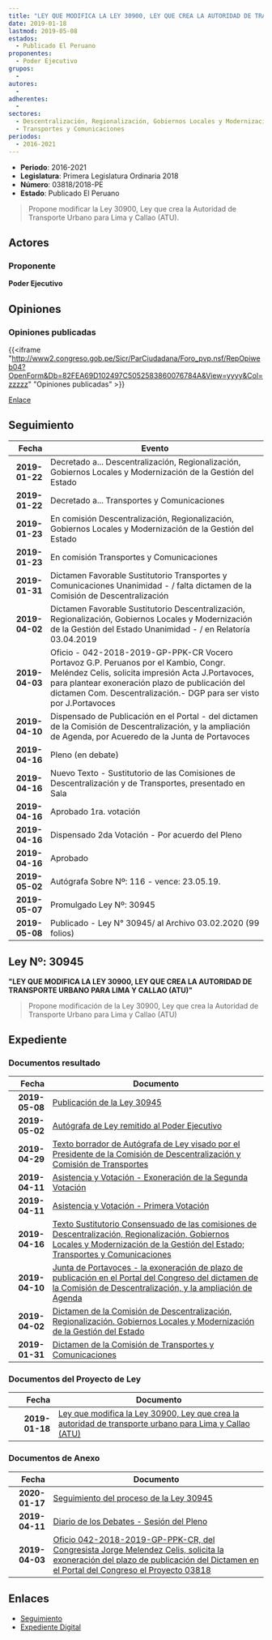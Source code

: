 ```yaml
---
title: "LEY QUE MODIFICA LA LEY 30900, LEY QUE CREA LA AUTORIDAD DE TRANSPORTE URBANO PARA LIMA Y CALLAO (ATU)"
date: 2019-01-18
lastmod: 2019-05-08
estados: 
  - Publicado El Peruano
proponentes: 
  - Poder Ejecutivo
grupos: 
  - 
autores: 
  - 
adherentes: 
  - 
sectores: 
  - Descentralización, Regionalización, Gobiernos Locales y Modernización de la Gestión del Estado
  - Transportes y Comunicaciones
periodos: 
  - 2016-2021
---
```


- **Periodo**: 2016-2021
- **Legislatura**: Primera Legislatura Ordinaria 2018
- **Número**: 03818/2018-PE
- **Estado**: Publicado El Peruano

> Propone modificar la Ley 30900, Ley que crea la Autoridad de Transporte Urbano para Lima y Callao (ATU).


## Actores

### Proponente

**Poder Ejecutivo**


## Opiniones

### Opiniones publicadas

{{<iframe "http://www2.congreso.gob.pe/Sicr/ParCiudadana/Foro_pvp.nsf/RepOpiweb04?OpenForm&Db=82FEA69D102497C5052583860076784A&View=yyyy&Col=zzzzz" "Opiniones publicadas" >}}

[Enlace](http://www2.congreso.gob.pe/Sicr/ParCiudadana/Foro_pvp.nsf/RepOpiweb04?OpenForm&Db=82FEA69D102497C5052583860076784A&View=yyyy&Col=zzzzz)

## Seguimiento

| Fecha | Evento |
|------:|--------|
| **2019-01-22** | Decretado a... Descentralización, Regionalización, Gobiernos Locales y Modernización de la Gestión del Estado|
| **2019-01-22** | Decretado a... Transportes y Comunicaciones|
| **2019-01-23** | En comisión Descentralización, Regionalización, Gobiernos Locales y Modernización de la Gestión del Estado|
| **2019-01-23** | En comisión Transportes y Comunicaciones|
| **2019-01-31** | Dictamen Favorable Sustitutorio Transportes y Comunicaciones Unanimidad - / falta dictamen de la Comisión de Descentralización|
| **2019-04-02** | Dictamen Favorable Sustitutorio Descentralización, Regionalización, Gobiernos Locales y Modernización de la Gestión del Estado Unanimidad - / en Relatoría 03.04.2019|
| **2019-04-03** | Oficio - 042-2018-2019-GP-PPK-CR Vocero Portavoz G.P. Peruanos por el Kambio, Congr. Meléndez Celis, solicita impresión Acta J.Portavoces, para plantear exoneración plazo de publicación del dictamen Com. Descentralización.- DGP para ser visto por J.Portavoces|
| **2019-04-10** | Dispensado de Publicación en el Portal - del dictamen de la Comisión de Descentralización, y la ampliación de Agenda, por Acueredo de la Junta de Portavoces|
| **2019-04-16** | Pleno (en debate)|
| **2019-04-16** | Nuevo Texto - Sustitutorio de las Comisiones de Descentralización y de Transportes, presentado en Sala|
| **2019-04-16** | Aprobado 1ra. votación|
| **2019-04-16** | Dispensado 2da Votación - Por acuerdo del Pleno|
| **2019-04-16** | Aprobado|
| **2019-05-02** | Autógrafa Sobre Nº: 116 - vence: 23.05.19.|
| **2019-05-07** | Promulgado Ley Nº: 30945|
| **2019-05-08** | Publicado - Ley N° 30945/ al Archivo 03.02.2020 (99 folios)|

## Ley Nº: 30945

**"LEY QUE MODIFICA LA LEY 30900, LEY QUE CREA LA AUTORIDAD DE TRANSPORTE URBANO PARA LIMA Y CALLAO (ATU)"**

> Propone modificación de la Ley 30900, Ley que crea la Autoridad de Transporte Urbano para Lima y Callao (ATU)


## Expediente


### Documentos resultado

| Fecha | Documento |
|------:|--------|
| **2019-05-08** | [Publicación de la Ley 30945](http://www.leyes.congreso.gob.pe/Documentos/2016_2021/ADLP/Normas_Legales/30945-LEY.pdf) |
| **2019-05-02** | [Autógrafa de Ley remitido al Poder Ejecutivo](http://www.leyes.congreso.gob.pe/Documentos/2016_2021/ADLP/Texto_Aprobado/AU0381820190502.pdf) |
| **2019-04-29** | [Texto borrador de Autógrafa de Ley visado por el Presidente de la Comisión de Descentralización y Comisión de Transportes](http://www.leyes.congreso.gob.pe/Documentos/2016_2021/Texto_Borrador_de_Autografa/BAU0381820190429.pdf) |
| **2019-04-11** | [Asistencia y Votación - Exoneración de la Segunda Votación](http://www.leyes.congreso.gob.pe/Documentos/2016_2021/Asistencia_y_Votacion/Proyectos_de_Ley/Exoneracion_de_Segunda_Votacion/ESV0381820190416.pdf) |
| **2019-04-11** | [Asistencia y Votación - Primera Votación](http://www.leyes.congreso.gob.pe/Documentos/2016_2021/Asistencia_y_Votacion/Proyectos_de_Ley/AV0381820190411.pdf) |
| **2019-04-16** | [Texto Sustitutorio Consensuado de las comisiones de Descentralización, Regionalización, Gobiernos Locales y Modernización de la Gestión del Estado; Transportes y Comunicaciones](http://www.leyes.congreso.gob.pe/Documentos/2016_2021/Texto_Sustitutorio/Consensuado/TSC0381820190416..pdf) |
| **2019-04-10** | [Junta de Portavoces - la exoneración de plazo de publicación en el Portal del Congreso del dictamen de la Comisión de Descentralización, y la ampliación de Agenda](http://www.leyes.congreso.gob.pe/Documentos/2016_2021/Acuerdos/Junta_Portavoces/AJP0381820190410.pdf) |
| **2019-04-02** | [Dictamen de la Comisión de Descentralización, Regionalización. Gobiernos Locales y Modernización de la Gestión del Estado](http://www.leyes.congreso.gob.pe/Documentos/2016_2021/Dictamenes/Proyectos_de_Ley/03818DC08MAY20190402..pdf) |
| **2019-01-31** | [Dictamen de la Comisión de Transportes y Comunicaciones](http://www.leyes.congreso.gob.pe/Documentos/2016_2021/Dictamenes/Proyectos_de_Ley/03818DC23MAY20190131.pdf) |

### Documentos del Proyecto de Ley

| Fecha | Documento |
|------:|--------|
| **2019-01-18** | [Ley que modifica la Ley 30900, Ley que crea la autoridad de transporte urbano para Lima y Callao (ATU)](http://www.leyes.congreso.gob.pe/Documentos/2016_2021/Proyectos_de_Ley_y_de_Resoluciones_Legislativas/PL0381820190118.pdf) |

### Documentos de Anexo

| Fecha | Documento |
|------:|--------|
| **2020-01-17** | [Seguimiento del proceso de la Ley 30945](http://www.leyes.congreso.gob.pe/Documentos/2016_2021/Seguimiento_de_Proyectos_de_Ley/03831PL20191009.pdf) |
| **2019-04-11** | [Diario de los Debates - Sesión del Pleno](http://www2.congreso.gob.pe/Sicr/DiarioDebates/Publicad.nsf/SesionesPleno/05256D6E0073DFE9052583DA0053FBDE/$FILE/SLO-2018-5A.pdf) |
| **2019-04-03** | [Oficio 042-2018-2019-GP-PPK-CR, del Congresista Jorge Melendez Celis, solicita la exoneración del plazo de publicación del Dictamen en el Portal del Congreso el Proyecto 03818](http://www.leyes.congreso.gob.pe/Documentos/2016_2021/Oficios/Grupos_Parlamentarios/OFICIO-042-2018-2019-GP-PPK-CR,.pdf) |

## Enlaces 

- [Seguimiento](http://www2.congreso.gob.pe/Sicr/TraDocEstProc/CLProLey2016.nsf/f7fff46988ca05b1052578e100829cc7/3927f647b2b05a7d052583860074a8e7?OpenDocument)
- [Expediente Digital](http://www2.congreso.gob.pe/Sicr/TraDocEstProc/CLProLey2016.nsf/f7fff46988ca05b1052578e100829cc7/3927f647b2b05a7d052583860074a8e7?OpenDocument&Click=05257FB7005EB655.eb71d0cf91d8294e05256cdf006b5706/$Body/0.1C6C)
